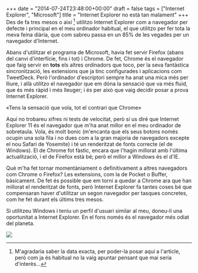 +++
date = "2014-07-24T23:48:00+00:00"
draft = false
tags = ["Internet Explorer", "Microsoft"]
title = "Internet Explorer no està tan malament"
+++
<span class="pDropCap">D</span>es de fa tres mesos o així [^1] utilitzo Internet Explorer com a navegador per defecte i principal en el meu ordinador habitual, el que utilitzo per fer tota la meva feina diària, que com sabreu passa en un 85% de les vegades per un navegador d'Internet. 

<!-- more -->

Abans d'utilitzar el programa de Microsoft, havia fet servir Firefox (abans del canvi d'interfície, fins i tot) i Chrome. De fet, Chrome és el navegador que faig servir en **tots** els altres ordinadors que toco, per la seva fantàstica sincronització, les extensions que ja tinc configurades i aplicacions com TweetDeck. Però l'ordinador d'escriptori sempre ha anat una mica més per lliure, i allà utilitzo el navegador que em dóna la sensació que va més fluid, que és més ràpid i més lleuger; i és per això que vaig decidir posar a prova Internet Explorer.

<p class="pQuote">«Tens la sensació que vola, tot el contrari que Chrome»</p>

Aquí no trobareu xifres ni tests de velocitat, però sí us diré que Internet Explorer 11 és el navegador que m'ha anat millor en el meu ordinador de sobretaula. Vola, és molt bonic (m'encanta que els seus botons només ocupin una sola fila i no dues com a la gran majoria de navegadors excepte el nou Safari de Yosemite) i té un renderitzat de fonts correcte (el de Windows). El de Chrome fot fàstic, encara que l'hagin millorat amb l'última actualització, i el de Firefox està bé; però el millor a Windows és el d'IE.

Què m'ha fet tornar momentàniament o definitivament a altres navegadors com Chrome o Firefox? Les extensions, com la de Pocket o Buffer, bàsicament. De fet és possible que em torni a quedar a Chrome ara que han millorat el renderitzat de fonts, però Internet Explorer fa tantes coses bé que compensaran haver d'utilitzar un segon navegador per tasques concretes, com he fet durant els últims tres mesos.

Si utilitzeu Windows i teniu un perfil d'usuari similar al meu, doneu-li una oportunitat a Internet Explorer. En el fons només és el navegador <span class="pHighlight">més odiat del planeta</span>.

<img id="splash" src="https://farm6.staticflickr.com/5558/14714435846_d7f0ca63c1_h.jpg"/>

[^1]: M'agradaria saber la data exacta, per poder-la posar aquí a l'article, però com ja és habitual no la vaig apuntar pensant que mai seria d'interès...